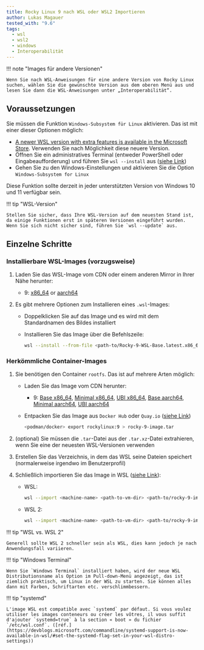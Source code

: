 ```yaml
---
title: Rocky Linux 9 nach WSL oder WSL2 Importieren
author: Lukas Magauer
tested_with: "9.6"
tags:
  - wsl
  - wsl2
  - windows
  - Interoperabilität
---
```


!!! note "Images für andere Versionen"

    Wenn Sie nach WSL-Anweisungen für eine andere Version von Rocky Linux suchen, wählen Sie die gewünschte Version aus dem oberen Menü aus und lesen Sie dann die WSL-Anweisungen unter „Interoperabilität“.

## Voraussetzungen

Sie müssen die Funktion `Windows-Subsystem für Linux` aktivieren. Das ist mit einer dieser Optionen möglich:

- [A newer WSL version with extra features is available in the Microsoft Store](https://apps.microsoft.com/store/detail/windows-subsystem-for-linux/9P9TQF7MRM4R). Verwenden Sie nach Möglichkeit diese neuere Version.
- Öffnen Sie ein administratives Terminal (entweder PowerShell oder Eingabeaufforderung) und führen Sie `wsl --install` aus ([siehe Link](https://docs.microsoft.com/en-us/windows/wsl/install))
- Gehen Sie zu den Windows-Einstellungen und aktivieren Sie die Option `Windows-Subsystem for Linux`

Diese Funktion sollte derzeit in jeder unterstützten Version von Windows 10 und 11 verfügbar sein.

!!! tip "WSL-Version"

    Stellen Sie sicher, dass Ihre WSL-Version auf dem neuesten Stand ist, da einige Funktionen erst in späteren Versionen eingeführt wurden. Wenn Sie sich nicht sicher sind, führen Sie `wsl --update` aus.

## Einzelne Schritte

### Installierbare WSL-Images (vorzugsweise)

1. Laden Sie das WSL-Image vom CDN oder einem anderen Mirror in Ihrer Nähe herunter:

   - 9: [x86_64](https://dl.rockylinux.org/pub/rocky/9/images/x86_64/Rocky-9-WSL-Base.latest.x86_64.wsl) or [aarch64](https://dl.rockylinux.org/pub/rocky/9/images/aarch64/Rocky-9-WSL-Base.latest.aarch64.wsl)

2. Es gibt mehrere Optionen zum Installieren eines <code>.wsl</code>-Images:

   - Doppelklicken Sie auf das Image und es wird mit dem Standardnamen des Bildes installiert
   - Installieren Sie das Image über die Befehlszeile:

        ```sh
        wsl --install --from-file <path-to/Rocky-9-WSL-Base.latest.x86_64.wsl> --name <machine-name>
        ```

### Herkömmliche Container-Images

1. Sie benötigen den Container `rootfs`. Das ist auf mehrere Arten möglich:

   - Laden Sie das Image vom CDN herunter:
     - 9: [Base x86_64](https://dl.rockylinux.org/pub/rocky/9/images/x86_64/Rocky-9-Container-Base.latest.x86_64.tar.xz), [Minimal x86_64](https://dl.rockylinux.org/pub/rocky/9/images/x86_64/Rocky-9-Container-Minimal.latest.x86_64.tar.xz), [UBI x86_64](https://dl.rockylinux.org/pub/rocky/9/images/x86_64/Rocky-9-Container-UBI.latest.x86_64.tar.xz), [Base aarch64](https://dl.rockylinux.org/pub/rocky/9/images/aarch64/Rocky-9-Container-Base.latest.aarch64.tar.xz), [Minimal aarch64](https://dl.rockylinux.org/pub/rocky/9/images/aarch64/Rocky-9-Container-Minimal.latest.aarch64.tar.xz), [UBI aarch64](https://dl.rockylinux.org/pub/rocky/9/images/aarch64/Rocky-9-Container-UBI.latest.aarch64.tar.xz)
   - Entpacken Sie das Image aus `Docker Hub` oder `Quay.io` ([siehe Link](https://docs.microsoft.com/en-us/windows/wsl/use-custom-distro#export-the-tar-from-a-container))

        ```sh
        <podman/docker> export rockylinux:9 > rocky-9-image.tar
        ```

2. (optional) Sie müssen die `.tar`-Datei aus der `.tar.xz`-Datei extrahieren, wenn Sie eine der neuesten WSL-Versionen verwenden

3. Erstellen Sie das Verzeichnis, in dem das WSL seine Dateien speichert (normalerweise irgendwo im Benutzerprofil)

4. Schließlich importieren Sie das Image in WSL ([siehe Link](https://docs.microsoft.com/en-us/windows/wsl/use-custom-distro#import-the-tar-file-into-wsl)):

   - WSL:

        ```sh
        wsl --import <machine-name> <path-to-vm-dir> <path-to/rocky-9-image.tar.xz> --version 1
        ```

   - WSL 2:

        ```sh
        wsl --import <machine-name> <path-to-vm-dir> <path-to/rocky-9-image.tar.xz> --version 2
        ```

!!! tip "WSL vs. WSL 2"

    Generell sollte WSL 2 schneller sein als WSL, dies kann jedoch je nach Anwendungsfall variieren.

!!! tip "Windows Terminal"

    Wenn Sie `Windows Terminal` installiert haben, wird der neue WSL Distributionsname als Option im Pull-down-Menü angezeigt, das ist ziemlich praktisch, um Linux in der WSL zu starten. Sie können alles dann mit Farben, Schriftarten etc. verschlimmbessern.

!!! tip "systemd"

    L'image WSL est compatible avec `systemd` par défaut. Si vous voulez utiliser les images conteneurs ou créer les vôtres, il vous suffit d'ajouter `systemd=true` à la section « boot » du fichier `/etc/wsl.conf`. ([réf.](https://devblogs.microsoft.com/commandline/systemd-support-is-now-available-in-wsl/#set-the-systemd-flag-set-in-your-wsl-distro-settings))
